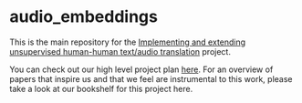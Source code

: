 # audio_embeddings

This is the main repository for the [Implementing and extending unsupervised human-human text/audio translation](https://github.com/orgs/earthspecies/projects/4) project.

You can check out our high level project plan [here](https://github.com/orgs/earthspecies/projects/4). For an overview of papers that inspire us and that we feel are instrumental to this work, please take a look at our bookshelf for this project here.
